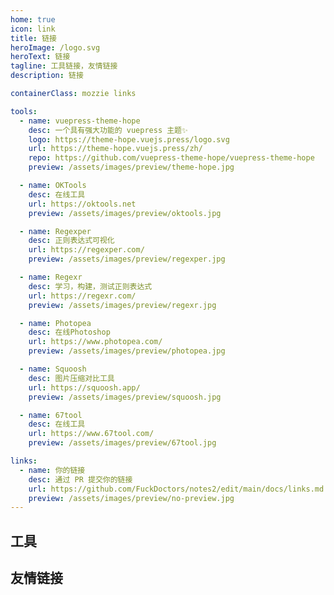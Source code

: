 ```yaml
---
home: true
icon: link
title: 链接
heroImage: /logo.svg
heroText: 链接
tagline: 工具链接，友情链接
description: 链接

containerClass: mozzie links

tools:
  - name: vuepress-theme-hope
    desc: 一个具有强大功能的 vuepress 主题✨
    logo: https://theme-hope.vuejs.press/logo.svg
    url: https://theme-hope.vuejs.press/zh/
    repo: https://github.com/vuepress-theme-hope/vuepress-theme-hope
    preview: /assets/images/preview/theme-hope.jpg

  - name: OKTools
    desc: 在线工具
    url: https://oktools.net
    preview: /assets/images/preview/oktools.jpg

  - name: Regexper
    desc: 正则表达式可视化
    url: https://regexper.com/
    preview: /assets/images/preview/regexper.jpg

  - name: Regexr
    desc: 学习，构建，测试正则表达式
    url: https://regexr.com/
    preview: /assets/images/preview/regexr.jpg

  - name: Photopea
    desc: 在线Photoshop
    url: https://www.photopea.com/
    preview: /assets/images/preview/photopea.jpg

  - name: Squoosh
    desc: 图片压缩对比工具
    url: https://squoosh.app/
    preview: /assets/images/preview/squoosh.jpg

  - name: 67tool
    desc: 在线工具
    url: https://www.67tool.com/
    preview: /assets/images/preview/67tool.jpg

links:
  - name: 你的链接
    desc: 通过 PR 提交你的链接
    url: https://github.com/FuckDoctors/notes2/edit/main/docs/links.md
    preview: /assets/images/preview/no-preview.jpg
---
```


## 工具

<SiteInfo
  v-for="item in $frontmatter.tools"
  :key="item.link"
  v-bind="item"
/>

## 友情链接

<SiteInfo
  v-for="item in $frontmatter.links"
  :key="item.link"
  v-bind="item"
/>

